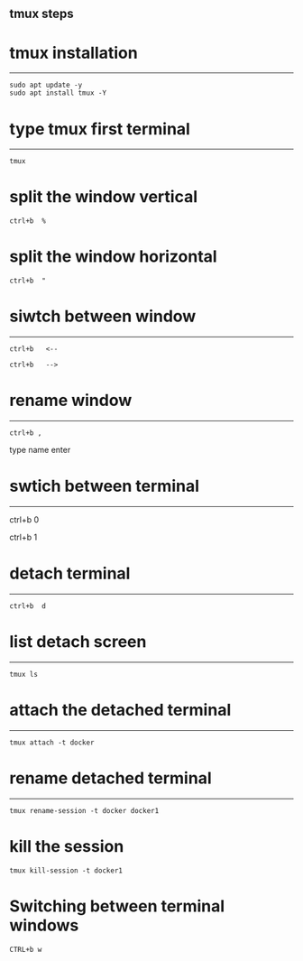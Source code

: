 tmux steps
-------------

# tmux installation
-------------------

```
sudo apt update -y
sudo apt install tmux -Y
```

# type tmux first terminal
--------------------------
```
tmux
```

# split the window vertical
```
ctrl+b  %
```
# split the window horizontal
```
ctrl+b  "
```

# siwtch between window
-----------------------
```
ctrl+b   <--  

ctrl+b   -->  
```
# rename window
--------------
```
ctrl+b ,
```
type name enter

# swtich between terminal
------------------------

ctrl+b 0

ctrl+b 1

# detach terminal
----------------
```
ctrl+b  d
```

# list detach screen
--------------------
```
tmux ls
```

# attach the detached terminal
------------------------------
```
tmux attach -t docker
```

# rename detached terminal
--------------------------

```
tmux rename-session -t docker docker1
```

# kill the session

```
tmux kill-session -t docker1 
```

# Switching between terminal windows
```
CTRL+b w
```









